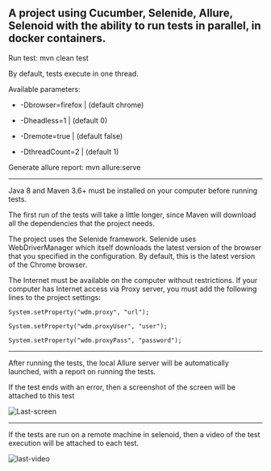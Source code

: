 
A project using Cucumber, Selenide, Allure, Selenoid with the ability to run tests in parallel, in docker containers.
 -------------------------------------------------------------------------------------------------------------------


Run test: mvn clean test

By default, tests execute in one thread.

Available parameters:


+ -Dbrowser=firefox | (default chrome)

+ -Dheadless=1 | (default 0)

+ -Dremote=true | (default false)

+ -DthreadCount=2 | (default 1)


Generate allure report: mvn allure:serve

------------------------------------------------------------------------------------------------------------

Java 8 and Maven 3.6+ must be installed on your computer before running tests.

The first run of the tests will take a little longer, 
since Maven will download all the dependencies that the project needs.

The project uses the Selenide framework. Selenide uses WebDriverManager
which itself downloads the latest version of the browser that you specified in the configuration. 
By default, this is the latest version of the Chrome browser.

The Internet must be available on the computer without restrictions. 
If your computer has Internet access via Proxy server, 
you must add the following lines to the project settings:

```
System.setProperty("wdm.proxy", "url");

System.setProperty("wdm.proxyUser", "user");

System.setProperty("wdm.proxyPass", "password");
```
-------------------------------------------------------------------------------------------------------

After running the tests, the local Allure server will be automatically launched, with a report on running the tests.

If the test ends with an error, then a screenshot of the screen will be attached to this test

![Last-screen](https://user-images.githubusercontent.com/25115868/92218097-43088a80-eea1-11ea-902d-d0e55cad28f8.PNG)

-------------------------------------------------------------------------------------------------------

If the tests are run on a remote machine in selenoid, then a video of the test execution will be attached to each test.

![last-video](https://user-images.githubusercontent.com/25115868/92218131-51ef3d00-eea1-11ea-8aee-10432abdf247.PNG)

